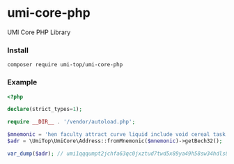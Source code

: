 # umi-core-php
UMI Core PHP Library

### Install

    composer require umi-top/umi-core-php

### Example
```php
<?php

declare(strict_types=1);

require __DIR__ . '/vendor/autoload.php';

$mnemonic = 'hen faculty attract curve liquid include void cereal task sibling decorate dwarf brief sibling false diagram open parade aware real mention theme session evoke';
$adr = \UmiTop\UmiCore\Address::fromMnemonic($mnemonic)->getBech32();

var_dump($adr); // umi1qqqumpt2jchfa63qc0jxztud7twd5x89ya49h58sw34hdls8kl3a60cl4qmrf
```